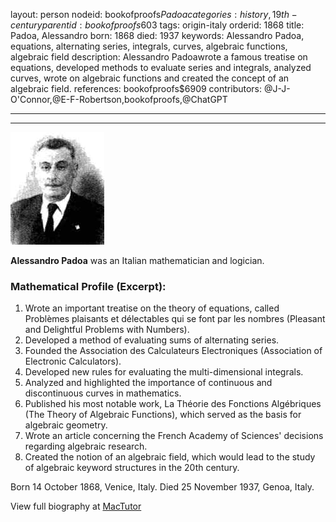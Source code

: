 layout: person
nodeid: bookofproofs$Padoa
categories: history,19th-century
parentid: bookofproofs$603
tags: origin-italy
orderid: 1868
title: Padoa, Alessandro
born: 1868
died: 1937
keywords: Alessandro Padoa, equations, alternating series, integrals, curves, algebraic functions, algebraic field
description: Alessandro Padoawrote a famous treatise on equations, developed methods to evaluate series and integrals, analyzed curves, wrote on algebraic functions and created the concept of an algebraic field.
references: bookofproofs$6909
contributors: @J-J-O'Connor,@E-F-Robertson,bookofproofs,@ChatGPT

---



---

![Padoa.jpg](https://github.com/bookofproofs/bookofproofs.github.io/blob/main/_sources/_assets/images/portraits/Padoa.jpg?raw=true)

**Alessandro Padoa**  was an Italian mathematician and logician.

### Mathematical Profile (Excerpt):
1. Wrote an important treatise on the theory of equations, called Problèmes plaisants et délectables qui se font par les nombres (Pleasant and Delightful Problems with Numbers).
2. Developed a method of evaluating sums of alternating series.
3. Founded the Association des Calculateurs Electroniques (Association of Electronic Calculators).
4. Developed new rules for evaluating the multi-dimensional integrals.
5. Analyzed and highlighted the importance of continuous and discontinuous curves in mathematics.
6. Published his most notable work, La Théorie des Fonctions Algébriques (The Theory of Algebraic Functions), which served as the basis for algebraic geometry.
7. Wrote an article concerning the French Academy of Sciences' decisions regarding algebraic research.
8. Created the notion of an algebraic field, which would lead to the study of algebraic keyword structures in the 20th century.

Born 14 October 1868, Venice, Italy. Died 25 November 1937, Genoa, Italy.

View full biography at [MacTutor](https://mathshistory.st-andrews.ac.uk/Biographies/Padoa/)
